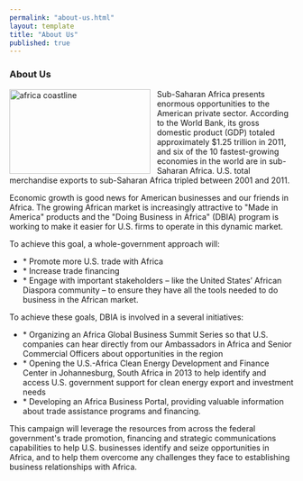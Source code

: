 ```yaml
---
permalink: "about-us.html"
layout: template
title: "About Us"
published: true
---
```



<h3>About Us</h3>
<p style="float: left; margin: 0 0.833em 0.208em 0;"><img src="https://new.export.gov/system/cms/files/10/files/original/city-moutains-coastline.jpg" alt="africa coastline" width="250" height="150" /></p>

<p>Sub-Saharan Africa presents enormous opportunities to the American private sector. According to the World Bank, its gross domestic product (GDP) totaled approximately $1.25 trillion in 2011, and six of the 10 fastest-growing economies in the world are in sub-Saharan Africa. U.S. total merchandise exports to sub-Saharan Africa tripled between 2001 and 2011.</p>

<p>Economic growth is good news for American businesses and our friends in Africa. The growing African market is increasingly attractive to "Made in America" products and the "Doing Business in Africa" (DBIA) program is working to make it easier for U.S. firms to operate in this dynamic market.</p>

<p>To achieve this goal, a whole-government approach will:</p>

<ul>

<li>* Promote more U.S. trade with Africa</li>

<li>* Increase trade financing</li>

<li>* Engage with important stakeholders &ndash; like the United States&rsquo; African Diaspora community &ndash; to ensure they have all the tools needed to do business in the African market.</li>

</ul>

<p>To achieve these goals, DBIA is involved in a several initiatives:</p>

<ul>

<li>* Organizing an Africa Global Business Summit Series so that U.S. companies can hear directly from our Ambassadors in Africa and Senior Commercial Officers about opportunities in the region</li>

<li>* Opening the U.S.-Africa Clean Energy Development and Finance Center in Johannesburg, South Africa in 2013 to help identify and access U.S. government support for clean energy export and investment needs</li>

<li>* Developing an Africa Business Portal, providing valuable information about trade assistance programs and financing.</li>

</ul>

<p>This campaign will leverage the resources from across the federal government's trade promotion, financing and strategic communications capabilities to help U.S. businesses identify and seize opportunities in Africa, and to help them overcome any challenges they face to establishing business relationships with Africa.</p>


